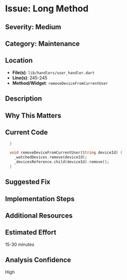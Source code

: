 # Issue: Long Method

## Severity: Medium

## Category: Maintenance

## Location
- **File(s)**: `lib/handlers/user_handler.dart`
- **Line(s)**: 245-245
- **Method/Widget**: `removeDeviceFromCurrentUser`

## Description


## Why This Matters


## Current Code
```dart
  }

  void removeDeviceFromCurrentUser(String deviceId) {
    _watchedDevices.remove(deviceId);
    _devicesReference.child(deviceId).remove();
  }
```

## Suggested Fix


## Implementation Steps


## Additional Resources


## Estimated Effort
15-30 minutes

## Analysis Confidence
High
